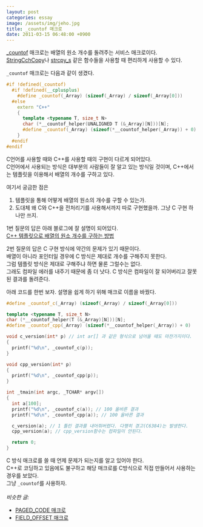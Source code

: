 ```yaml
---
layout: post
categories: essay
image: /assets/img/jeho.jpg
title: _countof 매크로
date: 2011-03-15 06:48:00 +0900
---
```


[_countof](https://docs.microsoft.com/en-us/cpp/c-runtime-library/reference/countof-macro?view=msvc-160) 매크로는 배열의 원소 개수를 돌려주는 서비스 매크로이다.  
[StringCchCopy](https://docs.microsoft.com/en-us/windows/win32/api/strsafe/nf-strsafe-stringcchcopyw)나 [strcpy_s](https://docs.microsoft.com/en-us/cpp/c-runtime-library/reference/strcpy-s-wcscpy-s-mbscpy-s?view=msvc-160) 같은 함수들을 사용할 때 편리하게 사용할 수 있다.

`_countof` 매크로는 다음과 같이 생겼다.
```c++
#if !defined(_countof)
  #if !defined(__cplusplus)
    #define _countof(_Array) (sizeof(_Array) / sizeof(_Array[0]))
  #else
    extern "C++"
    {
      template <typename T, size_t N>
      char (*__countof_helper(UNALIGNED T (&_Array)[N]))[N];
      #define _countof(_Array) (sizeof(*__countof_helper(_Array)) + 0)
    }
  #endif
#endif
```

C언어를 사용할 때와 C++를 사용할 때의 구현이 다르게 되어있다.  
C언어에서 사용되는 방식은 대부분의 사람들이 잘 알고 있는 방식일 것이며, C++에서는 템플릿을 이용해서 배열의 개수를 구하고 있다.

여기서 궁금한 점은  
1. 템플릿을 통해 어떻게 배열의 원소의 개수를 구할 수 있는가.  
2. 도대체 왜 C와 C++을 전처리기를 사용해서까지 따로 구현했을까. 그냥 C 구현 하나만 쓰지.

1번 질문의 답은 아래 블로그에 잘 설명이 되어있다.  
[C++ 템플릿으로 배열의 원소 개수를 구하는 방법](http://bangjunyoung.blogspot.com/2009/05/c_14.html)

2번 질문의 답은 C 구현 방식에 약간의 문제가 있기 때문이다.  
배열이 아니라 포인터일 경우에 C 방식은 제대로 개수를 구해주지 못한다.  
그럼 템플릿 방식은 제대로 구해주냐 하면 물론 그럴수는 없다.  
그래도 컴파일 에러를 내주기 때문에 좀 더 낫다. C 방식은 컴파일이 잘 되어버리고 잘못된 결과를 돌려준다.

아래 코드를 한번 보자. 설명을 쉽게 하기 위해 매크로 이름을 바꿨다.

```c++
#define _countof_c(_Array) (sizeof(_Array) / sizeof(_Array[0]))

template <typename T, size_t N>
char (*__countof_helper(T (&_Array)[N]))[N];
#define _countof_cpp(_Array) (sizeof(*__countof_helper(_Array)) + 0)

void c_version(int* p) // int ar[] 과 같은 형식으로 넘어올 때도 마찬가지이다.
{
  printf("%d\n", _countof_c(p));
}

void cpp_version(int* p)
{
  printf("%d\n", _countof_cpp(p));
}

int _tmain(int argc, _TCHAR* argv[])
{
  int a[100];
  printf("%d\n", _countof_c(a)); // 100 올바른 결과
  printf("%d\n", _countof_cpp(a)); // 100 올바른 결과

  c_version(a); // 1 틀린 결과를 내어줘버렸다. 다행히 경고(C6384)는 발생한다.
  cpp_version(a); // cpp_version함수는 컴파일이 안된다.

  return 0;
}
```

C 방식 매크로를 쓸 때 언제 문제가 되는지를 알고 있어야 한다.  
C++로 코딩하고 있음에도 불구하고 해당 매크로를 C방식으로 직접 만들어서 사용하는 경우를 보았다.  
그냥 `_countof`를 사용하자.
<br>
<br>
*비슷한 글:*
* [PAGED_CODE 매크로](/essay/2011/02/27/PAGED_CODE-매크로.html)
* [FIELD_OFFSET 매크로](/programming/2011/03/01/FIELD_OFFSET-매크로.html)